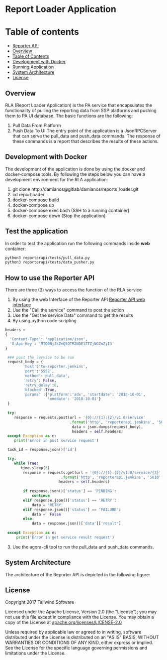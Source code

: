 # Report Loader Application

# Table of contents

  - [Reporter API](#reporter-api)
  - [Overview](#overview)
  - [Table of Contents](#table-of-contents)
  - [Development with Docker](#Development-with-Docker)
  - [Running Application](#running-application)
  - [System Architecture](#system-architecture)
  - [License](#license)
  
## Overview
RLA (Report Loader Application) is the PA service that encapsulates the functionality 
of pulling the reporting data from SSP platforms and pushing them to PA UI database. 
The basic functions are the following:
1. Pull Data From Platform
2. Push Data To UI
The entry point of the application is a JsonRPCServer that can serve the pull_data and
push_data commands. The response of these commands is a report that describes the 
results of these actions.


## Development with Docker
The development of the application is done by using the docker and docker-compose tools.
By following the steps below you can have a development environment for the RLA
application:
1. git clone http://damianos@gitlab/damianos/reports_loader.git
2. cd reportloader
3. docker-compose build
4. docker-compose up
5. docker-compose exec <container-name> bash (SSH to a running container)
6. docker-compose down (Stop the application)

## Test the application
In order to test the application run the following commands inside **web** container:
```sh
python3 reporterapi/tests/pull_data.py
python3 reporterapi/tests/data_pusher.py
```
## How to use the Reporter API
There are three (3) ways to access the function of the RLA service
1. By using the web Interface of the Reporter API
[Reporter API web interface](http://reporterapi.projectagora.net/v1.0/ui/#)
  1. Use the "Call the service" command to post the action
  2. Use the "Get the service Data" command to get the results
2. By using python code scripting

```python
headers = 
{
  'Content-Type': 'application/json',
  'X-Api-Key': 'MTQ0NjJkZmQ5OTM2NDE1ZTZjNGZmZjI3'
}

 ### post the service to be run
 request_body = {
        'host':'tw-reporter.jenkins',
        'port':'5552',
        'method':'pull_data',
        'retry': False,
        'retry_delay':0,
        'blocked':True,
        'params' :{'platform':'adx', 'startdate': '2018-10-01',
                   'enddate': '2018-10-01'}
 }
        
 try:
    response = requests.post(url = '{0}://{1}:{2}/v1.0/service'
                             .format('http', 'reporterapi.jenkins', '5010'), 
                              data = json.dumps(request_body), 
                              headers = self.headers)
 except Exception as e:
    print('Error in post service request')  

 task_id = response.json()['id']

 try:
    while True:
       time.sleep(3)        
        response = requests.get(url = '{0}://{1}:{2}/v1.0/service/{3}'
                         .format('http', 'reporterapi.jenkins', '5010', task_id), 
                        headers = self.headers)
    
	    if response.json()['status'] == 'PENDING':
	        continue
	    elif response.json()['status'] == 'RETRY':
	        data = 'RETRY'
	    elif response.json()['status'] == 'FAILURE':
	        data =  False
	    else:
	        data = response.json()['data']['result']
        
 except Exception as e:    
     print('Error in get service result request')
``` 

3. Use the agora-cli tool to run the pull_data and push_data commands.

## System Architecture
The architecture of the Reporter API is depicted in the following figure:


License
-------

Copyright 2017 Tailwind Software

Licensed under the Apache License, Version 2.0 (the "License");
you may not use this file except in compliance with the License.
You may obtain a copy of the License at [apache.org/licenses/LICENSE-2.0](http://www.apache.org/licenses/LICENSE-2.0)

Unless required by applicable law or agreed to in writing, software
distributed under the License is distributed on an "AS IS" BASIS,
WITHOUT WARRANTIES OR CONDITIONS OF ANY KIND, either express or implied.
See the License for the specific language governing permissions and
limitations under the License.
